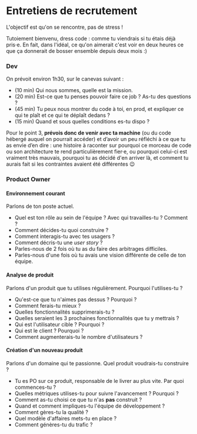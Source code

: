 # Entretiens de recrutement

L'objectif est qu'on se rencontre, pas de stress ! 

Tutoiement bienvenu, dress code : comme tu viendrais si tu étais déjà pris·e. En fait, dans l'idéal, ce qu'on aimerait c'est voir en deux heures ce que ça donnerait de bosser ensemble depuis deux mois :\)

### Dev

On prévoit environ 1h30, sur le canevas suivant :

* \(10 min\) Qui nous sommes, quelle est la mission.
* \(20 min\) Est-ce que tu penses pouvoir faire ce job ? As-tu des questions ?
* \(45 min\) Tu peux nous montrer du code à toi, en prod, et expliquer ce qui te plaît et ce qui te déplaît dedans ?
* \(15 min\) Quand et sous quelles conditions es-tu dispo ?

Pour le point 3, **prévois donc de venir avec ta machine** \(ou du code hébergé auquel on pourrait accéder\) et d’avoir un peu réfléchi à ce que tu as envie d’en dire : une histoire à raconter sur pourquoi ce morceau de code ou son architecture te rend particulièrement fier·e, ou pourquoi celui-ci est vraiment très mauvais, pourquoi tu as décidé d'en arriver là, et comment tu aurais fait si les contraintes avaient été différentes :wink:

### Product Owner

#### Environnement courant

Parlons de ton poste actuel.

* Quel est ton rôle au sein de l'équipe ? Avec qui travailles-tu ? Comment ?
* Comment décides-tu quoi construire ?
* Comment interagis-tu avec tes usagers ?
* Comment décris-tu une _user story_ ?
* Parles-nous de 2 fois où tu as du faire des arbitrages difficiles.
* Parles-nous d'une fois où tu avais une vision différente de celle de ton équipe.

#### Analyse de produit

Parlons d'un produit que tu utilises régulièrement. Pourquoi l'utilises-tu ?

* Qu'est-ce que tu n'aimes pas dessus ? Pourquoi ?
* Comment ferais-tu mieux ?
* Quelles fonctionnalités supprimerais-tu ?
* Quelles seraient les 3 prochaines fonctionnalités que tu y mettrais ?
* Qui est l'utilisateur cible ? Pourquoi ?
* Qui est le client ? Pourquoi ?
* Comment augmenterais-tu le nombre d'utilisateurs ?

#### Création d'un nouveau produit

Parlons d'un domaine qui te passionne. Quel produit voudrais-tu construire ?

* Tu es PO sur ce produit, responsable de le livrer au plus vite. Par quoi commences-tu ?
* Quelles métriques utilises-tu pour suivre l'avancement ? Pourquoi ?
* Comment as-tu choisi ce que tu n'as **pas** construit ?
* Quand et comment impliques-tu l'équipe de développement ?
* Comment gères-tu la qualité ?
* Quel modèle d'affaires mets-tu en place ?
* Comment génères-tu du trafic ?

